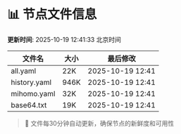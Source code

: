 # 📊 节点文件信息

**更新时间**: 2025-10-19 12:41:33 北京时间

| 文件名 | 大小 | 最后修改 |
|--------|------|----------|
| all.yaml | 22K | 2025-10-19 12:41 |
| history.yaml | 946K | 2025-10-19 12:41 |
| mihomo.yaml | 32K | 2025-10-19 12:41 |
| base64.txt | 19K | 2025-10-19 12:41 |

> 🔄 文件每30分钟自动更新，确保节点的新鲜度和可用性
